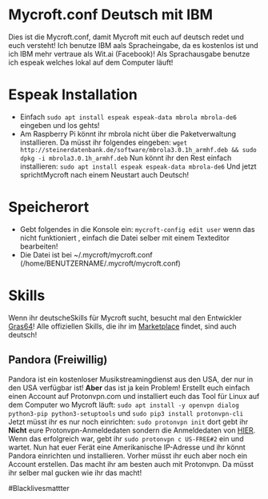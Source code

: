 # Mycroft.conf Deutsch mit IBM

Dies ist die Mycroft.conf, damit Mycroft mit euch auf deutsch redet und euch versteht! Ich benutze IBM aals Spracheingabe, da es kostenlos ist und ich IBM mehr vertraue als Wit.ai (Facebook)! Als Sprachausgabe benutze ich espeak welches lokal auf dem Computer läuft!


# Espeak Installation

- Einfach `sudo apt install espeak espeak-data mbrola mbrola-de6` eingeben und los gehts!
- Am Raspberry Pi könnt ihr mbrola nicht über die Paketverwaltung installieren. Da müsst ihr folgendes eingeben: `wget http://steinerdatenbank.de/software/mbrola3.0.1h_armhf.deb && sudo dpkg -i mbrola3.0.1h_armhf.deb` Nun könnt ihr den Rest einfach installieren: `sudo apt install espeak espeak-data mbrola-de6` Und jetzt sprichtMycroft nach einem Neustart auch Deutsch!



# Speicherort

- Gebt folgendes in die Konsole ein: 
`mycroft-config edit user`
  wenn das nicht funktioniert , einfach die Datei selber mit einem Texteditor bearbeiten!
- Die Datei ist bei ~/.mycroft/mycroft.conf (/home/BENUTZERNAME/.mycroft/mycroft.conf)

# Skills
Wenn ihr deutscheSkills für Mycroft sucht, besucht mal den Entwickler [Gras64](https://github.com/gras64)! Alle offiziellen Skills, die ihr im [Marketplace](https://market.mycroft.ai/skills) findet, sind auch deutsch!


## Pandora (Freiwillig)
Pandora ist ein kostenloser Musikstreamingdienst aus den USA, der nur in den USA verfügbar ist!
**Aber** das ist ja kein Problem! Erstellt euch einfach einen Account auf Protonvpn.com und installiert euch das Tool für Linux auf dem Computer wo Mycroft läuft: ``sudo apt install -y openvpn dialog python3-pip python3-setuptools`` und ``sudo pip3 install protonvpn-cli`` Jetzt müsst ihr es nur noch einrichten: `sudo protonvpn init` dort gebt ihr **Nicht** eure Protonvpn-Anmeldedaten sondern die Anmeldedaten von [HIER](https://account.protonvpn.com/account#openvpn). Wenn das erfolgreich war, gebt ihr `sudo protonvpn c US-FREE#2` ein und wartet. Nun hat euer Ferät eine Amerikanische IP-Adresse und ihr könnt Pandora einrichten und installieren. Vorher müsst ihr euch aber noch ein Account erstellen. Das macht ihr am besten auch mit Protonvpn. Da müsst ihr selber mal gucken wie ihr das macht!

#Blacklivesmattter

